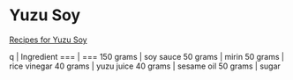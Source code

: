 # Yuzu Soy

[Recipes for Yuzu Soy](https://www.youtube.com/shorts/ifaKe1WLhD0)

q | Ingredient
=== | ===
150 grams | soy sauce
50 grams | mirin
50 grams | rice vinegar
40 grams | yuzu juice
40 grams | sesame oil
50 grams | sugar
